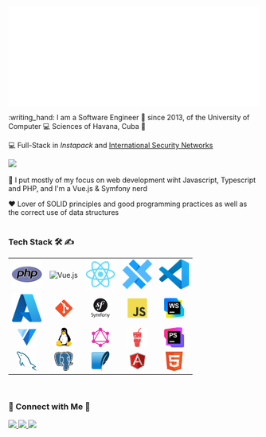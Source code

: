 <!-- Working GIF -->  
<img src="https://github.com/BURNING-SOLUTIONS/reeveng/blob/master/svg.svg" alt="dev_object" align="center" width="2000px" height="200"/> 
 <br> 
<p> :writing_hand: I am a Software Engineer 🧑‍ since 2013, of the University of Computer 💻 Sciences of Havana, Cuba 💪 </p>
<p> 💻 Full-Stack in <em>Instapack</em> and <a href="https://isnsecurity.com/"> International Security Networks </a> 
</p>
<p>
 <img src="https://media.giphy.com/media/WUlplcMpOCEmTGBtBW/giphy.gif"/>
</p>
 
:vulcan_salute: I put mostly of my focus on web development wiht Javascript, Typescript and PHP, and I'm a Vue.js & Symfony nerd
 
❤️ Lover of SOLID principles and good programming practices as well as the correct use of data structures <br><br>

### Tech Stack 🛠️ ✍️
<table>
<tbody>
 <tr>
   <td align="center" width="20%"><img height="60" alt="PHP"       src="https://raw.githubusercontent.com/devicons/devicon/master/icons/php/php-original.svg"/></td>
   <td align="center" width="20%"><img height="60" alt="Vue.js"    src="https://raw.githubusercontent.com/marwin1991/profile-technology-icons/refs/heads/main/icons/vue_js.png"/></td>
   <td align="center" width="20%"><img height="60" alt="React"     src="https://raw.githubusercontent.com/devicons/devicon/master/icons/react/react-original.svg"/></td>
   <td align="center" width="20%"><img height="60" alt="Capacitor" src="https://raw.githubusercontent.com/devicons/devicon/master/icons/capacitor/capacitor-original.svg"/></td>
   <td align="center" width="20%"><img height="60" alt="VS Code"   src="https://raw.githubusercontent.com/devicons/devicon/master/icons/vscode/vscode-original.svg"/></td>
 </tr>

 <tr>
   <td align="center" width="20%"><img height="60" alt="Azure"     src="https://raw.githubusercontent.com/devicons/devicon/master/icons/azure/azure-original.svg"/></td>
   <td align="center" width="20%"><img height="35" alt="Git"       src="https://raw.githubusercontent.com/devicons/devicon/master/icons/git/git-original.svg"/></td>
   <td align="center" width="20%"><img height="40" alt="Symfony"   src="https://raw.githubusercontent.com/devicons/devicon/master/icons/symfony/symfony-original-wordmark.svg"/></td>
   <td align="center" width="20%"><img height="40" alt="JavaScript"src="https://raw.githubusercontent.com/devicons/devicon/master/icons/javascript/javascript-original.svg"/></td>
   <td align="center" width="20%"><img height="40" alt="WebStorm"  src="https://raw.githubusercontent.com/devicons/devicon/master/icons/webstorm/webstorm-original.svg"/></td>
 </tr>

 <tr>
   <td align="center" width="20%"><img height="40" alt="Vuetify"   src="https://raw.githubusercontent.com/devicons/devicon/master/icons/vuetify/vuetify-original.svg"/></td>
   <td align="center" width="20%"><img height="40" alt="Linux"     src="https://raw.githubusercontent.com/devicons/devicon/master/icons/linux/linux-original.svg"/></td>
   <td align="center" width="20%"><img height="40" alt="GraphQL"   src="https://raw.githubusercontent.com/devicons/devicon/master/icons/graphql/graphql-plain.svg"/></td>
   <td align="center" width="20%"><img height="40" alt="Gulp"      src="https://raw.githubusercontent.com/devicons/devicon/master/icons/gulp/gulp-plain.svg"/></td>
   <td align="center" width="20%"><img height="40" alt="PhpStorm"  src="https://raw.githubusercontent.com/devicons/devicon/master/icons/phpstorm/phpstorm-original.svg"/></td>
 </tr>

 <tr>
   <td align="center" width="20%"><img height="40" alt="MySQL"     src="https://raw.githubusercontent.com/devicons/devicon/master/icons/mysql/mysql-original.svg"/></td>
   <td align="center" width="20%"><img height="40" alt="PostgreSQL"src="https://raw.githubusercontent.com/devicons/devicon/master/icons/postgresql/postgresql-original.svg"/></td>
   <td align="center" width="20%"><img height="40" alt="SQLite"    src="https://raw.githubusercontent.com/devicons/devicon/master/icons/sqlite/sqlite-original.svg"/></td>
   <td align="center" width="20%"><img height="35" alt="Angular"   src="https://raw.githubusercontent.com/devicons/devicon/master/icons/angularjs/angularjs-original.svg"/></td>
   <td align="center" width="20%"><img height="40" alt="HTML5"     src="https://raw.githubusercontent.com/devicons/devicon/master/icons/html5/html5-original.svg"/></td>
 </tr>
</tbody>
</table>

<br>
<h3>🤛 Connect with Me 🤜</h3> 
<a href="https://www.linkedin.com/in/juan-ram%C3%B3n-borges-de-le%C3%B3n-6097bb168/">
  <img height="22px" src="https://cdn.jsdelivr.net/gh/devicons/devicon/icons/linkedin/linkedin-original.svg"/>
</a>
<a href="https://github.com/rborges89">
  <img height="22px" src="https://cdn.jsdelivr.net/gh/devicons/devicon/icons/github/github-original.svg"/>
</a>
<a href="mailto:ramon.vidala89@gmail.com">
  <img height="22px" src="https://cdn.jsdelivr.net/gh/simple-icons/simple-icons/icons/gmail.svg"/>
</a>
